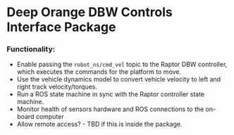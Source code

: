 # Deep Orange DBW Controls Interface Package

### Functionality:

- Enable passing the `robot_ns/cmd_vel` topic to the Raptor DBW controller, which executes the commands for the platform to move.
- Use the vehicle dynamics model to convert vehicle velocity to left and right track velocity/torques.
- Run a ROS state machine in sync with the Raptor controller state machine.
- Monitor health of sensors hardware and ROS connections to the on-board computer
- Allow remote access? - TBD if this is inside the package.
